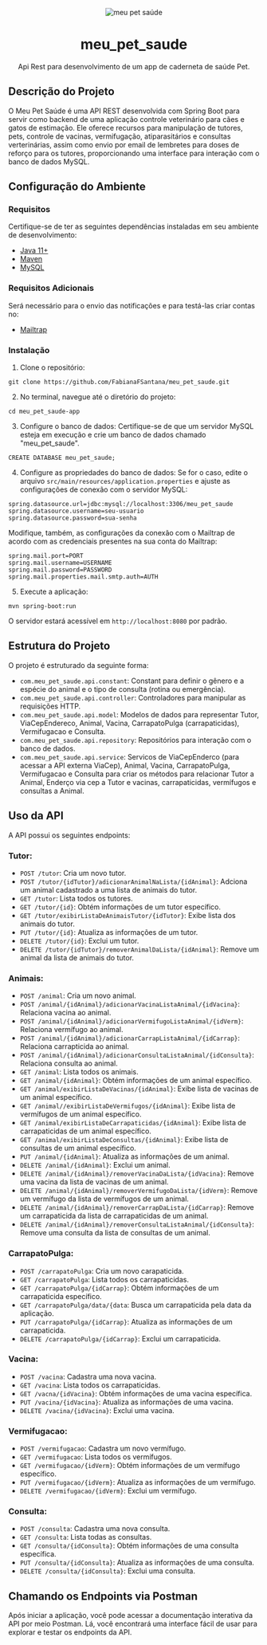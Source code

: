 <div align="center">
  
![meu pet saúde](https://github.com/FabianaFSantana/meu_pet_saude/assets/161942930/0427791b-ec45-4545-a8a4-8494e771f216)

# meu_pet_saude
Api Rest para desenvolvimento de um app de caderneta de saúde Pet.

</div>

## Descrição do Projeto
O Meu Pet Saúde é uma API REST desenvolvida com Spring Boot para servir como backend de uma aplicação controle veterinário para cães e gatos de estimação. Ele oferece recursos para manipulação de tutores, pets, controle de vacinas, vermifugação, atiparasitários e consultas verterinárias, assim como envio por email de lembretes para doses de reforço para os tutores, proporcionando uma interface para interação com o banco de dados MySQL.

## Configuração do Ambiente

### Requisitos
Certifique-se de ter as seguintes dependências instaladas em seu ambiente de desenvolvimento:

* [Java 11+](https://www.oracle.com/br/java/technologies/javase/jdk11-archive-downloads.html)
* [Maven](https://maven.apache.org/download.cgi)
* [MySQL](https://dev.mysql.com/downloads/installer/)

### Requisitos Adicionais
Será necessário para o envio das notificações e para testá-las criar contas no:
* [Mailtrap](https://mailtrap.io)

### Instalação
1. Clone o repositório:
```
git clone https://github.com/FabianaFSantana/meu_pet_saude.git
```
2. No terminal, navegue até o diretório do projeto:
```
cd meu_pet_saude-app
```
3. Configure o banco de dados:
Certifique-se de que um servidor MySQL esteja em execução e crie um banco de dados chamado "meu_pet_saude".
```
CREATE DATABASE meu_pet_saude;
```
4. Configure as propriedades do banco de dados:
Se for o caso, edite o arquivo `src/main/resources/application.properties` e ajuste as configurações de conexão com o servidor MySQL:
```
spring.datasource.url=jdbc:mysql://localhost:3306/meu_pet_saude
spring.datasource.username=seu-usuario
spring.datasource.password=sua-senha
```
Modifique, também, as configurações da conexão com o Mailtrap de acordo com as credenciais presentes na sua conta do Mailtrap:
```
spring.mail.port=PORT
spring.mail.username=USERNAME
spring.mail.password=PASSWORD
spring.mail.properties.mail.smtp.auth=AUTH
```
5. Execute a aplicação:
```
mvn spring-boot:run
```
O servidor estará acessível em `http://localhost:8080` por padrão.

## Estrutura do Projeto
O projeto é estruturado da seguinte forma:
* `com.meu_pet_saude.api.constant`: Constant para definir o gênero e a espécie do animal e o tipo de consulta (rotina ou emergência).
* `com.meu_pet_saude.api.controller`: Controladores para manipular as requisições HTTP.
* `com.meu_pet_saude.api.model`: Modelos de dados para representar Tutor, ViaCepEndereco, Animal, Vacina, CarrapatoPulga (carrapaticidas), Vermifugacao e Consulta.
* `com.meu_pet_saude.api.repository`: Repositórios para interação com o banco de dados.
* `com.meu_pet_saude.api.service`: Servicos de ViaCepEnderco (para acessar a API externa ViaCep), Animal, Vacina, CarrapatoPulga, Vermifugacao e Consulta para criar os métodos para relacionar Tutor a Animal, Enderço via cep a Tutor e vacinas, carrapaticidas, vermífugos e consultas a Animal.

## Uso da API
A API possui os seguintes endpoints:

### Tutor:
* `POST /tutor`: Cria um novo tutor.
* `POST /tutor/{idTutor}/adicionarAnimalNaLista/{idAnimal}`: Adciona um animal cadastrado a uma lista de animais do tutor.
* `GET /tutor`: Lista todos os tutores.
* `GET /tutor/{id}`: Obtém informações de um tutor específico.
* `GET /tutor/exibirListaDeAnimaisTutor/{idTutor}`: Exibe lista dos animais do tutor.
* `PUT /tutor/{id}`: Atualiza as informações de um tutor.
* `DELETE /tutor/{id}`: Exclui um tutor.
* `DELETE /tutor/{idTutor}/removerAnimalDaLista/{idAnimal}`: Remove um animal da lista de animais do tutor.

### Animais:
* `POST /animal`: Cria um novo animal.
* `POST /animal/{idAnimal}/adicionarVacinaListaAnimal/{idVacina}`: Relaciona vacina ao animal.
* `POST /animal/{idAnimal}/adicionarVermifugoListaAnimal/{idVerm}`: Relaciona vermífugo ao animal.
* `POST /animal/{idAnimal}/adicionarCarrapListaAnimal/{idCarrap}`: Relaciona carrapticida ao animal.
* `POST /animal/{idAnimal}/adicionarConsultaListaAnimal/{idConsulta}`: Relaciona consulta ao animal.
* `GET /animal`: Lista todos os animais.
* `GET /animal/{idAnimal}`: Obtém informações de um animal específico.
* `GET /animal/exibirListaDeVacinas/{idAnimal}`: Exibe lista de vacinas de um animal específico.
* `GET /animal//exibirListaDeVermifugos/{idAnimal}`: Exibe lista de vermífugos de um animal específico.
* `GET /animal/exibirListaDeCarrapaticidas/{idAnimal}`: Exibe lista de carrapaticidas de um animal específico.
* `GET /animal/exibirListaDeConsultas/{idAnimal}`: Exibe lista de consultas de um animal específico.
* `PUT /animal/{idAnimal}`: Atualiza as informações de um animal.
* `DELETE /animal/{idAnimal}`: Exclui um animal.
* `DELETE /animal/{idAnimal}/removerVacinaDaLista/{idVacina}`: Remove uma vacina da lista de vacinas de um animal.
* `DELETE /animal/{idAnimal}/removerVermifugoDaLista/{idVerm}`: Remove um vermífugo da lista de vermífugos de um animal.
* `DELETE /animal/{idAnimal}/removerCarrapDaLista/{idCarrap}`: Remove um carrapaticida da lista de carrapaticidas de um animal.
* `DELETE /animal/{idAnimal}/removerConsultaListaAnimal/{idConsulta}`: Remove uma consulta da lista de consultas de um animal.

### CarrapatoPulga:
* `POST /carrapatoPulga`: Cria um novo carapaticida.
* `GET /carrapatoPulga`: Lista todos os carrapaticidas.
* `GET /carrapatoPulga/{idCarrap}`: Obtém informações de um carrapaticida específico.
* `GET /carrapatoPulga/data/{data`: Busca um carrapaticida pela data da aplicação.
* `PUT /carrapatoPulga/{idCarrap}`: Atualiza as informações de um carrapaticida.
* `DELETE /carrapatoPulga/{idCarrap}`: Exclui um carrapaticida.

### Vacina:
* `POST /vacina`: Cadastra uma nova vacina.
* `GET /vacina`: Lista todos os carrapaticidas.
* `GET /vacna/{idVacina}`: Obtém informações de uma vacina específica.
* `PUT /vacina/{idVacina}`: Atualiza as informações de uma vacina.
* `DELETE /vacina/{idVacina}`: Exclui uma vacina.

### Vermifugacao:
* `POST /vermifugacao`: Cadastra um novo vermífugo.
* `GET /vermifugacao`: Lista todos os vermífugos.
* `GET /vermifugacao/{idVerm}`: Obtém informações de um vermífugo específico.
* `PUT /vermifugacao/{idVerm}`: Atualiza as informações de um vermífugo.
* `DELETE /vermifugacao/{idVerm}`: Exclui um vermífugo.

### Consulta:
* `POST /consulta`: Cadastra uma nova consulta.
* `GET /consulta`: Lista todas as consultas.
* `GET /consulta/{idConsulta}`: Obtém informações de uma consulta específica.
* `PUT /consulta/{idConsulta}`: Atualiza as informações de uma consulta.
* `DELETE /consulta/{idConsulta}`: Exclui uma consulta.

## Chamando os Endpoints via Postman
Após iniciar a aplicação, você pode acessar a documentação interativa da API por meio Postman. Lá, você encontrará uma interface fácil de usar para explorar e testar os endpoints da API.







